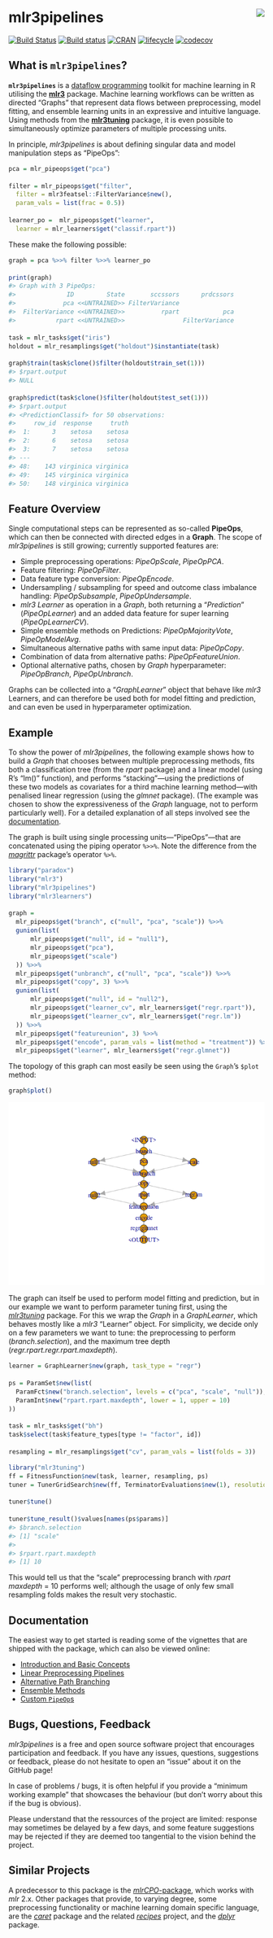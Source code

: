 
# mlr3pipelines <img src="man/figures/logo.png" align="right" />

[![Build
Status](https://travis-ci.org/mlr-org/mlr3pipelines.svg?branch=master)](https://travis-ci.org/mlr-org/mlr3pipelines)
[![Build
status](https://ci.appveyor.com/api/projects/status/jmms5xaf0a2t8acq?svg=true)](https://ci.appveyor.com/project/mlr-org/mlr3pipelines)
[![CRAN](https://www.r-pkg.org/badges/version/mlr3pipelines)](https://cran.r-project.org/package=mlr3pipelines)
[![lifecycle](https://img.shields.io/badge/lifecycle-maturing-blue.svg)](https://www.tidyverse.org/lifecycle/#maturing)
[![codecov](https://codecov.io/gh/mlr-org/mlr3pipelines/branch/master/graph/badge.svg)](https://codecov.io/gh/mlr-org/mlr3pipelines)

## What is `mlr3pipelines`?

**`mlr3pipelines`** is a [dataflow
programming](https://en.wikipedia.org/wiki/Dataflow_programming) toolkit
for machine learning in R utilising the
**[mlr3](https://github.com/mlr-org/mlr3)** package. Machine learning
workflows can be written as directed “Graphs” that represent data flows
between preprocessing, model fitting, and ensemble learning units in an
expressive and intuitive language. Using methods from the
**[mlr3tuning](https://github.com/mlr-org/mlr3tuning)** package, it is
even possible to simultaneously optimize parameters of multiple
processing units.

In principle, *mlr3pipelines* is about defining singular data and model
manipulation steps as “PipeOps”:

``` r
pca = mlr_pipeops$get("pca")

filter = mlr_pipeops$get("filter",
  filter = mlr3featsel::FilterVariance$new(),
  param_vals = list(frac = 0.5))

learner_po =  mlr_pipeops$get("learner",
  learner = mlr_learners$get("classif.rpart"))
```

These make the following possible:

``` r
graph = pca %>>% filter %>>% learner_po

print(graph)
#> Graph with 3 PipeOps:
#>              ID         State       sccssors      prdcssors
#>             pca <<UNTRAINED>> FilterVariance               
#>  FilterVariance <<UNTRAINED>>          rpart            pca
#>           rpart <<UNTRAINED>>                FilterVariance

task = mlr_tasks$get("iris")
holdout = mlr_resamplings$get("holdout")$instantiate(task)

graph$train(task$clone()$filter(holdout$train_set(1)))
#> $rpart.output
#> NULL

graph$predict(task$clone()$filter(holdout$test_set(1)))
#> $rpart.output
#> <PredictionClassif> for 50 observations:
#>     row_id  response     truth
#>  1:      3    setosa    setosa
#>  2:      6    setosa    setosa
#>  3:      7    setosa    setosa
#> ---                           
#> 48:    143 virginica virginica
#> 49:    145 virginica virginica
#> 50:    148 virginica virginica
```

## Feature Overview

Single computational steps can be represented as so-called **PipeOps**,
which can then be connected with directed edges in a **Graph**. The
scope of *mlr3pipelines* is still growing; currently supported features
are:

  - Simple preprocessing operations: *PipeOpScale*, *PipeOpPCA*.
  - Feature filtering: *PipeOpFilter*.
  - Data feature type conversion: *PipeOpEncode*.
  - Undersampling / subsampling for speed and outcome class imbalance
    handling: *PipeOpSubsample*, *PipeOpUndersample*.
  - *mlr3* *Learner* as operation in a *Graph*, both returning a
    “*Prediction*” (*PipeOpLearner*) and an added data feature for
    super learning (*PipeOpLearnerCV*).
  - Simple ensemble methods on Predictions: *PipeOpMajorityVote*,
    *PipeOpModelAvg*.
  - Simultaneous alternative paths with same input data: *PipeOpCopy*.
  - Combination of data from alternative paths: *PipeOpFeatureUnion*.
  - Optional alternative paths, chosen by *Graph* hyperparameter:
    *PipeOpBranch*, *PipeOpUnbranch*.

Graphs can be collected into a “*GraphLearner*” object that behave like
*mlr3* Learners, and can therefore be used both for model fitting and
prediction, and can even be used in hyperparameter optimization.

## Example

To show the power of *mlr3pipelines*, the following example shows how to
build a *Graph* that chooses between multiple preprocessing methods,
fits both a classification tree (from the *rpart* package) and a linear
model (using R’s “lm()” function), and performs “stacking”—using the
predictions of these two models as covariates for a third machine
learning method—with penalised linear regression (using the *glmnet*
package). (The example was chosen to show the expressiveness of the
*Graph* language, not to perform particularly well). For a detailed
explanation of all steps involved see the
[documentation](documentation).

The graph is built using single processing units—“PipeOps”—that are
concatenated using the piping operator `%>>%`. Note the difference from
the *[magrittr](https://github.com/tidyverse/magrittr)* package’s
operator `%>%`.

``` r
library("paradox")
library("mlr3")
library("mlr3pipelines")
library("mlr3learners")

graph =
  mlr_pipeops$get("branch", c("null", "pca", "scale")) %>>%
  gunion(list(
      mlr_pipeops$get("null", id = "null1"),
      mlr_pipeops$get("pca"),
      mlr_pipeops$get("scale")
  )) %>>%
  mlr_pipeops$get("unbranch", c("null", "pca", "scale")) %>>%
  mlr_pipeops$get("copy", 3) %>>%
  gunion(list(
      mlr_pipeops$get("null", id = "null2"),
      mlr_pipeops$get("learner_cv", mlr_learners$get("regr.rpart")),
      mlr_pipeops$get("learner_cv", mlr_learners$get("regr.lm"))
  )) %>>%
  mlr_pipeops$get("featureunion", 3) %>>%
  mlr_pipeops$get("encode", param_vals = list(method = "treatment")) %>>%
  mlr_pipeops$get("learner", mlr_learners$get("regr.glmnet"))
```

The topology of this graph can most easily be seen using the `Graph`’s
`$plot` method:

``` r
graph$plot()
```

![](README_files/figure-gfm/graphplot-1.png)<!-- -->

The graph can itself be used to perform model fitting and prediction,
but in our example we want to perform parameter tuning first, using the
*[mlr3tuning](https://github.com/mlr-org/mlr3tuning)* package. For this
we wrap the *Graph* in a *GraphLearner*, which behaves mostly like a
*mlr3* “Learner” object. For simplicity, we decide only on a few
parameters we want to tune: the preprocessing to perform
(*branch.selection*), and the maximum tree depth
(*regr.rpart.regr.rpart.maxdepth*).

``` r
learner = GraphLearner$new(graph, task_type = "regr")

ps = ParamSet$new(list(
  ParamFct$new("branch.selection", levels = c("pca", "scale", "null")),
  ParamInt$new("rpart.rpart.maxdepth", lower = 1, upper = 10)
))

task = mlr_tasks$get("bh")
task$select(task$feature_types[type != "factor", id])

resampling = mlr_resamplings$get("cv", param_vals = list(folds = 3))
```

``` r
library("mlr3tuning")
ff = FitnessFunction$new(task, learner, resampling, ps)
tuner = TunerGridSearch$new(ff, TerminatorEvaluations$new(1), resolution = 3)

tuner$tune()

tuner$tune_result()$values[names(ps$params)]
#> $branch.selection
#> [1] "scale"
#> 
#> $rpart.rpart.maxdepth
#> [1] 10
```

This would tell us that the “scale” preprocessing branch with *rpart*
*maxdepth* = 10 performs well; although the usage of only few small
resampling folds makes the result very stochastic.

## Documentation

The easiest way to get started is reading some of the vignettes that are
shipped with the package, which can also be viewed online:

  - [Introduction and Basic
    Concepts](https://mlr-org.github.io/mlr3pipelines/articles/basic_concepts.html)
  - [Linear Preprocessing
    Pipelines](https://mlr-org.github.io/mlr3pipelines/articles/a_simple_pipeline.html)
  - [Alternative Path
    Branching](https://mlr-org.github.io/mlr3pipelines/articles/branching.html)
  - [Ensemble
    Methods](https://mlr-org.github.io/mlr3pipelines/articles/stacking_and_bagging.html)
  - [Custom
    `PipeOp`s](https://mlr-org.github.io/mlr3pipelines/articles/create_a_custom_pipeop.html)

## Bugs, Questions, Feedback

*mlr3pipelines* is a free and open source software project that
encourages participation and feedback. If you have any issues,
questions, suggestions or feedback, please do not hesitate to open an
“issue” about it on the GitHub page\!

In case of problems / bugs, it is often helpful if you provide a
“minimum working example” that showcases the behaviour (but don’t
worry about this if the bug is obvious).

Please understand that the ressources of the project are limited:
response may sometimes be delayed by a few days, and some feature
suggestions may be rejected if they are deemed too tangential to the
vision behind the project.

## Similar Projects

A predecessor to this package is the
[*mlrCPO*-package](https://github.com/mlr-org/mlrCPO), which works with
*mlr* 2.x. Other packages that provide, to varying degree, some
preprocessing functionality or machine learning domain specific
language, are the *[caret](https://github.com/topepo/caret)* package and
the related *[recipes](https://tidymodels.github.io/recipes/)* project,
and the *[dplyr](https://github.com/tidyverse/dplyr)* package.
